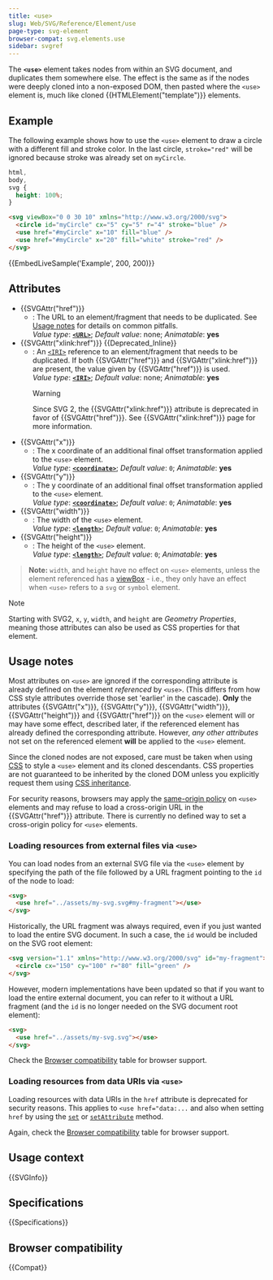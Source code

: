 ```yaml
---
title: <use>
slug: Web/SVG/Reference/Element/use
page-type: svg-element
browser-compat: svg.elements.use
sidebar: svgref
---
```


The **`<use>`** element takes nodes from within an SVG document, and duplicates them somewhere else.
The effect is the same as if the nodes were deeply cloned into a non-exposed DOM, then pasted where the `<use>` element is, much like cloned {{HTMLElement("template")}} elements.

## Example

The following example shows how to use the `<use>` element to draw a circle with a different fill and stroke color.
In the last circle, `stroke="red"` will be ignored because stroke was already set on `myCircle`.

```css hidden
html,
body,
svg {
  height: 100%;
}
```

```html
<svg viewBox="0 0 30 10" xmlns="http://www.w3.org/2000/svg">
  <circle id="myCircle" cx="5" cy="5" r="4" stroke="blue" />
  <use href="#myCircle" x="10" fill="blue" />
  <use href="#myCircle" x="20" fill="white" stroke="red" />
</svg>
```

{{EmbedLiveSample('Example', 200, 200)}}

## Attributes

- {{SVGAttr("href")}}
  - : The URL to an element/fragment that needs to be duplicated. See [Usage notes](#usage_notes) for details on common pitfalls.<br/> _Value type_: [**`<URL>`**](/en-US/docs/Web/SVG/Guides/Content_type#url); _Default value_: none; _Animatable_: **yes**
- {{SVGAttr("xlink:href")}} {{Deprecated_Inline}}
  - : An [`<IRI>`](/en-US/docs/Web/SVG/Guides/Content_type#iri) reference to an element/fragment that needs to be duplicated. If both {{SVGAttr("href")}} and {{SVGAttr("xlink:href")}} are present, the value given by {{SVGAttr("href")}} is used.<br/> _Value type_: [**`<IRI>`**](/en-US/docs/Web/SVG/Guides/Content_type#iri); _Default value_: none; _Animatable_: **yes**
    > [!WARNING]
    > Since SVG 2, the {{SVGAttr("xlink:href")}} attribute is deprecated in favor of {{SVGAttr("href")}}. See {{SVGAttr("xlink:href")}} page for more information.
- {{SVGAttr("x")}}
  - : The x coordinate of an additional final offset transformation applied to the `<use>` element.<br/> _Value type_: [**`<coordinate>`**](/en-US/docs/Web/SVG/Guides/Content_type#coordinate); _Default value_: `0`; _Animatable_: **yes**
- {{SVGAttr("y")}}
  - : The y coordinate of an additional final offset transformation applied to the `<use>` element.<br/> _Value type_: [**`<coordinate>`**](/en-US/docs/Web/SVG/Guides/Content_type#coordinate); _Default value_: `0`; _Animatable_: **yes**
- {{SVGAttr("width")}}
  - : The width of the `<use>` element.<br/> _Value type_: [**`<length>`**](/en-US/docs/Web/SVG/Guides/Content_type#length); _Default value_: `0`; _Animatable_: **yes**
- {{SVGAttr("height")}}
  - : The height of the `<use>` element.<br/> _Value type_: [**`<length>`**](/en-US/docs/Web/SVG/Guides/Content_type#length); _Default value_: `0`; _Animatable_: **yes**

> **Note:** `width`, and `height` have no effect on `<use>` elements, unless the element referenced has a [viewBox](/en-US/docs/Web/SVG/Reference/Attribute/viewBox) - i.e., they only have an effect when `<use>` refers to a `svg` or `symbol` element.

> [!NOTE]
> Starting with SVG2, `x`, `y`, `width`, and `height` are _Geometry Properties_, meaning those attributes can also be used as CSS properties for that element.

## Usage notes

Most attributes on `<use>` are ignored if the corresponding attribute is already defined on the element _referenced_ by `<use>`. (This differs from how CSS style attributes override those set 'earlier' in the cascade).
**Only** the attributes {{SVGAttr("x")}}, {{SVGAttr("y")}}, {{SVGAttr("width")}}, {{SVGAttr("height")}} and {{SVGAttr("href")}} on the `<use>` element will or may have some effect, described later, if the referenced element has already defined the corresponding attribute. However, _any other attributes_ not set on the referenced element **will** be applied to the `<use>` element.

Since the cloned nodes are not exposed, care must be taken when using [CSS](/en-US/docs/Web/CSS) to style a `<use>` element and its cloned descendants. CSS properties are not guaranteed to be inherited by the cloned DOM unless you explicitly request them using [CSS inheritance](/en-US/docs/Web/CSS/CSS_cascade/Inheritance).

For security reasons, browsers may apply the [same-origin policy](/en-US/docs/Web/Security/Same-origin_policy) on `<use>` elements and may refuse to load a cross-origin URL in the {{SVGAttr("href")}} attribute. There is currently no defined way to set a cross-origin policy for `<use>` elements.

### Loading resources from external files via `<use>`

You can load nodes from an external SVG file via the `<use>` element by specifying the path of the file followed by a URL fragment pointing to the `id` of the node to load:

```html
<svg>
  <use href="../assets/my-svg.svg#my-fragment"></use>
</svg>
```

Historically, the URL fragment was always required, even if you just wanted to load the entire SVG document. In such a case, the `id` would be included on the SVG root element:

```html
<svg version="1.1" xmlns="http://www.w3.org/2000/svg" id="my-fragment">
  <circle cx="150" cy="100" r="80" fill="green" />
</svg>
```

However, modern implementations have been updated so that if you want to load the entire external document, you can refer to it without a URL fragment (and the `id` is no longer needed on the SVG document root element):

```html
<svg>
  <use href="../assets/my-svg.svg"></use>
</svg>
```

Check the [Browser compatibility](#browser_compatibility) table for browser support.

### Loading resources from data URIs via `<use>`

Loading resources with data URIs in the `href` attribute is deprecated for security reasons. This applies to `<use href="data:...` and also when setting `href` by using the [`set`](/en-US/docs/Web/SVG/Reference/Element/set) or [`setAttribute`](/en-US/docs/Web/API/Element/setAttribute) method.

Again, check the [Browser compatibility](#browser_compatibility) table for browser support.

## Usage context

{{SVGInfo}}

## Specifications

{{Specifications}}

## Browser compatibility

{{Compat}}
